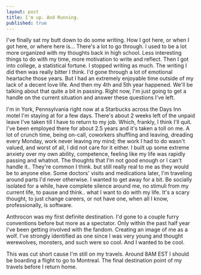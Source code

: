 ```yaml
---
layout: post
title: I'm up. And Running.
published: true
---
```

I've finally sat my butt down to do some writing. How I got here, or when I got here, or where here is... There's a lot to go through. I used to be a lot more organized with my thoughts back in high school. Less interesting things to do with my time, more motivation to write and reflect. Then I got into college, a statistical fortune. I stopped writing as much. The writing I did then was really bitter I think. I'd gone through a lot of emotional heartache those years. But I had an extremely enjoyable time outside of my lack of a decent love life. And then my 4th and 5th year happened. We'll be talking about that quite a bit in passing. Right now, I'm just going to get a handle on the current situation and answer these questions I've left.

I'm in York, Pennsylvania right now at a Starbucks across the Days Inn motel I'm staying at for a few days. There's about 2 weeks left of the unpaid leave I've taken till I have to return to my job. Which, frankly, I think I'll quit. I've been employed there for about 2.5 years and it's taken a toll on me. A lot of crunch time, being on-call, coworkers shuffling and leaving, dreading every Monday, work never leaving my mind; the work I had to do wasn't valued, and worst of all, I did not care for it either. I built up some extreme anxiety over my own ability, competence, feeling like my life was rapidly passing and whatnot. The thoughts that I'm not good enough or I can't handle it.. They're common I think. but still really real to me as they would be to anyone else. Some doctors' visits and medications later, I'm traveling around parts I'd never otherwise. I wanted to get away for a bit. Be socially isolated for a while, have complete silence around me, no stimuli from my current life, to pause and think.. what I want to do with my life. It's a scary thought, to just change careers, or not have one, when all I know, professionally, is software.

Anthrocon was my first definite destination. I'd gone to a couple furry conventions before but more as a spectator. Only within the past half year I've been getting involved with the fandom. Creating an image of me as a wolf. I've strongly identified as one since I was very young and thought werewolves, monsters, and such were so cool. And I wanted to be cool.

This was cut short cause I'm still on my travels. Around 8AM EST I should be boarding a flight to go to Montreal. The final destination point of my travels before I return home.

